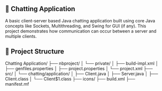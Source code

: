 ## 💬 Chatting Application
A basic client-server based Java chatting application built using core Java concepts like Sockets, Multithreading, and Swing for GUI (if any). This project demonstrates how communication can occur between a server and multiple clients.

## 📁 Project Structure
Chatting Application/
├── nbproject/
│   └── private/
│       ├── build-impl.xml
│       ├── genfiles.properties
│       ├── project.properties
│       └── project.xml
├── src/
│   └── chatting/application/
│       ├── Client.java
│       ├── Server.java
│       ├── Client.class
│       └── Client$1.class
├── icons/
├── build.xml
├── manifest.mf
